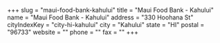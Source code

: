 +++
slug = "maui-food-bank-kahului"
title = "Maui Food Bank - Kahului"
name = "Maui Food Bank - Kahului"
address = "330 Hoohana St"
cityIndexKey = "city-hi-kahului"
city = "Kahului"
state = "HI"
postal = "96733"
website = ""
phone = ""
fax = ""
+++
